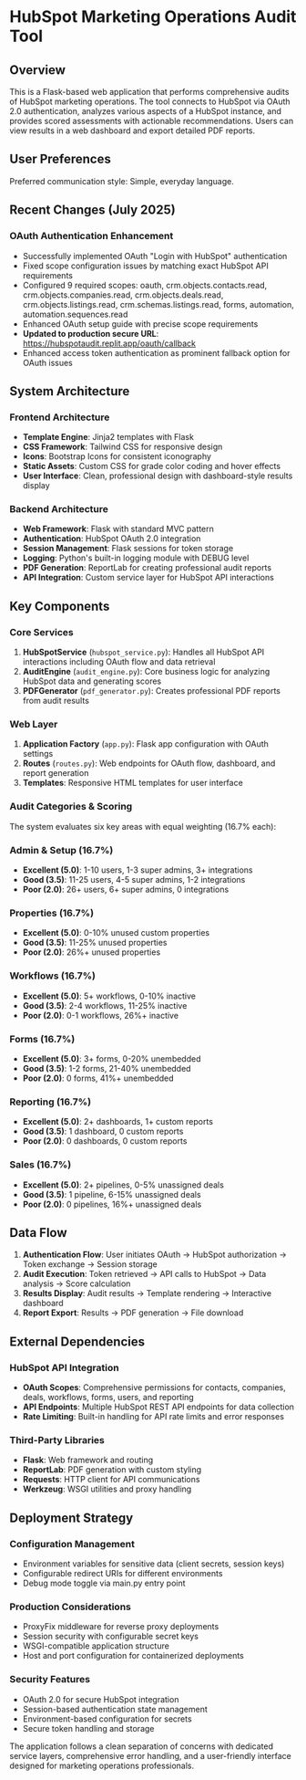 # HubSpot Marketing Operations Audit Tool

## Overview

This is a Flask-based web application that performs comprehensive audits of HubSpot marketing operations. The tool connects to HubSpot via OAuth 2.0 authentication, analyzes various aspects of a HubSpot instance, and provides scored assessments with actionable recommendations. Users can view results in a web dashboard and export detailed PDF reports.

## User Preferences

Preferred communication style: Simple, everyday language.

## Recent Changes (July 2025)

### OAuth Authentication Enhancement
- Successfully implemented OAuth "Login with HubSpot" authentication
- Fixed scope configuration issues by matching exact HubSpot API requirements
- Configured 9 required scopes: oauth, crm.objects.contacts.read, crm.objects.companies.read, crm.objects.deals.read, crm.objects.listings.read, crm.schemas.listings.read, forms, automation, automation.sequences.read
- Enhanced OAuth setup guide with precise scope requirements
- **Updated to production secure URL**: https://hubspotaudit.replit.app/oauth/callback
- Enhanced access token authentication as prominent fallback option for OAuth issues

## System Architecture

### Frontend Architecture
- **Template Engine**: Jinja2 templates with Flask
- **CSS Framework**: Tailwind CSS for responsive design
- **Icons**: Bootstrap Icons for consistent iconography
- **Static Assets**: Custom CSS for grade color coding and hover effects
- **User Interface**: Clean, professional design with dashboard-style results display

### Backend Architecture
- **Web Framework**: Flask with standard MVC pattern
- **Authentication**: HubSpot OAuth 2.0 integration
- **Session Management**: Flask sessions for token storage
- **Logging**: Python's built-in logging module with DEBUG level
- **PDF Generation**: ReportLab for creating professional audit reports
- **API Integration**: Custom service layer for HubSpot API interactions

## Key Components

### Core Services
1. **HubSpotService** (`hubspot_service.py`): Handles all HubSpot API interactions including OAuth flow and data retrieval
2. **AuditEngine** (`audit_engine.py`): Core business logic for analyzing HubSpot data and generating scores
3. **PDFGenerator** (`pdf_generator.py`): Creates professional PDF reports from audit results

### Web Layer
1. **Application Factory** (`app.py`): Flask app configuration with OAuth settings
2. **Routes** (`routes.py`): Web endpoints for OAuth flow, dashboard, and report generation
3. **Templates**: Responsive HTML templates for user interface

### Audit Categories & Scoring
The system evaluates six key areas with equal weighting (16.7% each):

### Admin & Setup (16.7%)
- **Excellent (5.0)**: 1-10 users, 1-3 super admins, 3+ integrations
- **Good (3.5)**: 11-25 users, 4-5 super admins, 1-2 integrations  
- **Poor (2.0)**: 26+ users, 6+ super admins, 0 integrations

### Properties (16.7%)
- **Excellent (5.0)**: 0-10% unused custom properties
- **Good (3.5)**: 11-25% unused properties
- **Poor (2.0)**: 26%+ unused properties

### Workflows (16.7%)
- **Excellent (5.0)**: 5+ workflows, 0-10% inactive
- **Good (3.5)**: 2-4 workflows, 11-25% inactive
- **Poor (2.0)**: 0-1 workflows, 26%+ inactive

### Forms (16.7%)
- **Excellent (5.0)**: 3+ forms, 0-20% unembedded
- **Good (3.5)**: 1-2 forms, 21-40% unembedded
- **Poor (2.0)**: 0 forms, 41%+ unembedded

### Reporting (16.7%)
- **Excellent (5.0)**: 2+ dashboards, 1+ custom reports
- **Good (3.5)**: 1 dashboard, 0 custom reports
- **Poor (2.0)**: 0 dashboards, 0 custom reports

### Sales (16.7%)
- **Excellent (5.0)**: 2+ pipelines, 0-5% unassigned deals
- **Good (3.5)**: 1 pipeline, 6-15% unassigned deals
- **Poor (2.0)**: 0 pipelines, 16%+ unassigned deals

## Data Flow

1. **Authentication Flow**: User initiates OAuth → HubSpot authorization → Token exchange → Session storage
2. **Audit Execution**: Token retrieved → API calls to HubSpot → Data analysis → Score calculation
3. **Results Display**: Audit results → Template rendering → Interactive dashboard
4. **Report Export**: Results → PDF generation → File download

## External Dependencies

### HubSpot API Integration
- **OAuth Scopes**: Comprehensive permissions for contacts, companies, deals, workflows, forms, users, and reporting
- **API Endpoints**: Multiple HubSpot REST API endpoints for data collection
- **Rate Limiting**: Built-in handling for API rate limits and error responses

### Third-Party Libraries
- **Flask**: Web framework and routing
- **ReportLab**: PDF generation with custom styling
- **Requests**: HTTP client for API communications
- **Werkzeug**: WSGI utilities and proxy handling

## Deployment Strategy

### Configuration Management
- Environment variables for sensitive data (client secrets, session keys)
- Configurable redirect URIs for different environments
- Debug mode toggle via main.py entry point

### Production Considerations
- ProxyFix middleware for reverse proxy deployments
- Session security with configurable secret keys
- WSGI-compatible application structure
- Host and port configuration for containerized deployments

### Security Features
- OAuth 2.0 for secure HubSpot integration
- Session-based authentication state management
- Environment-based configuration for secrets
- Secure token handling and storage

The application follows a clean separation of concerns with dedicated service layers, comprehensive error handling, and a user-friendly interface designed for marketing operations professionals.